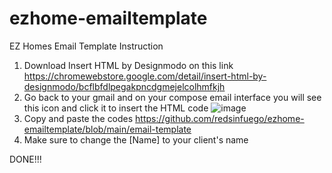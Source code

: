 # ezhome-emailtemplate
EZ Homes Email Template Instruction
1. Download Insert HTML by Designmodo on this link https://chromewebstore.google.com/detail/insert-html-by-designmodo/bcflbfdlpegakpncdgmejelcolhmfkjh
2. Go back to your gmail and on your compose email interface you will see this icon and click it to insert the HTML code ![image](https://github.com/redsinfuego/ezhome-emailtemplate/assets/153765705/4c1188c3-df88-41f4-980c-b24b20957eec)
3. Copy and paste the codes https://github.com/redsinfuego/ezhome-emailtemplate/blob/main/email-template
4. Make sure to change the [Name] to your client's name

DONE!!!

